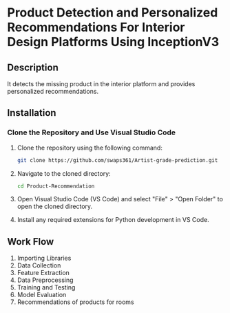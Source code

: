 # Product Detection and Personalized Recommendations For Interior Design Platforms Using InceptionV3
## Description
It detects the missing product in the interior platform and provides personalized recommendations.

## Installation
### Clone the Repository and Use Visual Studio Code
1. Clone the repository using the following command:
    ```bash
    git clone https://github.com/swaps361/Artist-grade-prediction.git
    ```

2. Navigate to the cloned directory:
    ```bash
    cd Product-Recommendation
    ```

3. Open Visual Studio Code (VS Code) and select "File" > "Open Folder" to open the cloned directory.

4. Install any required extensions for Python development in VS Code.

## Work Flow
1. Importing Libraries
2. Data Collection
3. Feature Extraction
4. Data Preprocessing
5. Training and Testing
6. Model Evaluation
7. Recommendations of products for rooms
